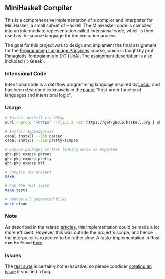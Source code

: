 ## MiniHaskell Compiler

This is a comprehensive implementation of a compiler and interpreter for MiniHaskell, a small subset of Haskell. The MiniHaskell code is compiled into an intermediate representation called _intensional code_, which is then used as the source language for the execution process.

The goal for this project was to design and implement the final assignment for the [Programming Language Principles](https://cgi.di.uoa.gr/~prondo/LANGUAGES/languages.html) course, which is taught by prof. [Panagiotis Rontogiannis](https://cgi.di.uoa.gr/~prondo/) in [DiT](https://www.di.uoa.gr/) (UoA). The [assignment description](https://github.com/GeorgeSittas/minihaskell-compiler/blob/main/project22-23.pdf) is also included (in Greek).

### Intensional Code

Intensional code is a dataflow programming language inspired by [Lucid](https://en.wikipedia.org/wiki/Lucid_(programming_language)), and has been described extensively in the [paper](https://www.cambridge.org/core/services/aop-cambridge-core/content/view/CDA5800533BC35832DDC9587E15EFCE0/S0956796897002633a.pdf/firstorder_functional_languages_and_intensional_logic.pdf) "First-order functional languages and intensional logic".

### Usage

```bash
# Install Haskell via GHCup
curl --proto '=https' --tlsv1.2 -sSf https://get-ghcup.haskell.org | sh

# Install dependencies
cabal install --lib parsec
cabal install --lib pretty-simple

# Expose packages so that linking works as expected
ghc-pkg expose parsec
ghc-pkg expose pretty
ghc-pkg expose mtl

# Compile the project
make

# Run the test suite
make tests

# Remove all generated files
make clean
```

### Note

As described in the related [articles](https://github.com/GeorgeSittas/minihaskell-compiler/tree/main/pdfs), this implementation could be made a lot more efficient. However, this was outside the project's scope, and hence the interpreter is expected to be rather slow. A faster implementation in Rust can be found [here](https://github.com/nikos-alexandris/ic).

### Issues

The [test suite](https://github.com/GeorgeSittas/minihaskell-compiler/tree/main/tests) is certainly not exhaustive, so please condider [creating an issue](https://github.com/GeorgeSittas/minihaskell-compiler/issues/new) if you find a bug.
